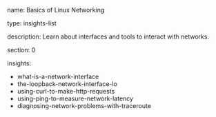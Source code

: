 name: Basics of Linux Networking

type: insights-list

description: Learn about interfaces and tools to interact with networks.

section: 0

insights:
  - what-is-a-network-interface
  - the-loopback-network-interface-lo
  - using-curl-to-make-http-requests
  - using-ping-to-measure-network-latency
  - diagnosing-network-problems-with-traceroute
